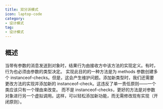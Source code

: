 ```yaml
---
title: 双分派模式
icon: laptop-code
category:
- 设计模式
tag:
- 设计模式
---
```


## 概述

当带有参数的消息发送到对象时，结果行为由接收方中该方法的实现定义。有时，行为也必须由参数的类型决定。
实现此目的的一种方法是为 methods 参数创建多个 instanceof-checks。但是，这会产生维护问题。添加新类型时，我们还需要更改方法的实现并添加新的 instanceof-check。这违反了单一责任原则——一个类应该只有一个理由来改变。
而不是 instanceof-checks，更好的方法是对参数对象进行另一个虚拟调用。这样，可以轻松添加新功能，而无需修改现有实现（开闭原则）。


